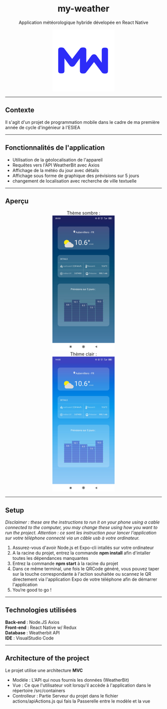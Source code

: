<h1 align="center">
my-weather
</h1>

<p align="center">
  Application météorologique hybride dévelopée en React Native 
</p>

<p align="center">
    <img src="assets/MyWeather-logo.png" alt="drawing" width="200"/>
</p>

---
## Contexte

Il s'agit d'un projet de programmation mobile dans le cadre de ma première année de cycle d'ingénieur à l'ESIEA

---

## Fonctionnalités de l'application

<ul>
    <li>Utilisation de la géolocalisation de l'appareil</li>
    <li>Requêtes vers l'API WeatherBit avec Axios</li>
    <li>Affichage de la météo du jour avec détails</li>
    <li>Affichage sous forme de graphique des prévisions sur 5 jours</li>
    <li>changement de localisation avec recherche de ville textuelle</li>
</ul>

---

## Aperçu

<p align="center">
  Thème sombre :<br>
    <img src="assets/screen-light.jpg" alt="theme-light" width="200"/><br>
  Thème clair :<br>
    <img src="assets/screen-dark.jpg" alt="theme-light" width="200"/>
</p>
<p align="center">
  
</p>

---

## Setup

<i>Disclaimer : these are the instructions to run it on your phone using a cable connected to the computer, you may change these using how you want to run the project.</i>
<i>Attention : ce sont les instruction pour lancer l'application sur votre téléphone connecté via un câble usb à votre ordinateur.</i>

<ol>
    <li>Assurez-vous d'avoir Node.js et Expo-cli intallés sur votre ordinateur</li>
    <li>A la racine du projet, entrez la commande <strong>npm install</strong> afin d'intaller toutes les dépendances manquantes</li>
    <li>Entrez la commande <strong>npm start</strong> à la racine du projet</li>
    <li>Dans ce même terminal, une fois le QRCode généré, vous pouvez taper sur la touche correspondante à l'action souhaitée ou scannez le QR directement via l'application Expo de votre téléphone afin de démarrer l'application </li>
    <li>You‘re good to go !</li>
</ol>

---

## Technologies utilisées

**Back-end** : Node.JS Axios <br />
**Front-end** : React Native w/ Redux <br />
**Database** : Weatherbit API <br />
**IDE** : VisualStudio Code <br />

---

## Architecture of the project

Le projet utilise une architecture **MVC**
<ul>
    <li>Modèle : L'API qui nous fournis les données (WeatherBit)</li>
    <li>Vue : Ce que l'utilisateur voit lorsqu'il accède à l'application dans le répertoire /src/containers</li>
    <li>Controlleur : Partie Serveur du projet dans le fichier actions/apiActions.js qui fais la Passerelle entre le modèle et la vue</li>
</ul>
